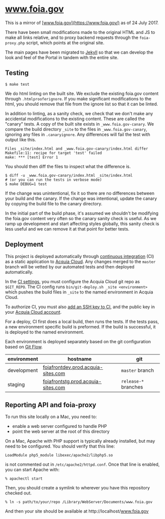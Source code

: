 # www.foia.gov

This is a mirror of [www.foia.gov](https://www.foia.gov/) as of 24 July 2017.

There have been small modifications made to the original HTML and JS
to make all links relative, and to proxy backend requests through
the `foia-proxy.php` script, which points at the original site.

The main pages have been migrated to [Jekyll](https://jekyllrb.com/) so that we
can develop the look and feel of the Portal in tandem with the entire site.


## Testing

    $ make test

We do html linting on the built site. We exclude the existing foia.gov content
through `.htmlprooferignore`. If you make significant modifications to the
html, you should remove that file from the ignore list so that it can be linted.

In addition to linting, as a sanity check, we check that we don't make any
accidental modifications to the existing content. These are called the "canary"
tests. A copy of the built site exists in `_www.foia.gov-canary`. We compare the
build directory `_site` to the files in `_www.foia.gov-canary`, ignoring any
files in `.canaryignore`. Any differences will fail the test with output like
this.

```
Files _site/index.html and _www.foia.gov-canary/index.html differ
Makefile:11: recipe for target 'test' failed
make: *** [test] Error 1
```

You should then diff the files to inspect what the difference is.

    $ diff -u _www.foia.gov-canary/index.html _site/index.html
    # (or you can run the tests in verbose mode)
    $ make DEBUG=1 test

If the change was unintentional, fix it so there are no differences between your
build and the canary. If the change was intentional, update the canary by
copying the build file to the canary directory.

In the initial part of the build phase, it's assumed we shouldn't be modifying the
foia.gov content very often so the canary sanity check is useful. As we ramp up
development and start affecting styles globally, this sanity check is less
useful and we can remove it at that point for better tests.


## Deployment

This project is deployed automatically through [continuous
integration](https://circleci.com/gh/18F/beta.foia.gov) (CI) as a static
application to [Acquia Cloud](https://cloud.acquia.com/). Any changes merged to
the `master` branch will be vetted by our automated tests and then deployed
automatically.

In the [CI settings](https://circleci.com/gh/18F/beta.foia.gov/edit#env-vars),
you must configure the Acquia Cloud git repo as `$GIT_REPO`. The CI config runs
`bin/git-deploy.sh _site <environment>` which pushes the build files in `_site`
to the named environment in Acquia Cloud.

To authorize CI, you must also [add an SSH key to
CI](https://circleci.com/gh/18F/beta.foia.gov/edit#ssh), and the public key in
your [Acquia Cloud account](https://cloud.acquia.com/app/profile/ssh-keys).

For a deploy, CI first does a local build, then runs the tests.
If the tests pass, a new environment specific build is preformed. If the build
is successful, it is deployed to the named environment.

Each environment is deployed separately based on the git configuration based on
[Git Flow](https://danielkummer.github.io/git-flow-cheatsheet/).

| environment | hostname | git |
| ---         | ---      | --- |
| development | [foiafrontdev.prod.acquia-sites.com](http://foiafrontdev.prod.acquia-sites.com/) | `master` branch |
| staging | [foiafrontstg.prod.acquia-sites.com](http://foiafrontstg.prod.acquia-sites.com/) | `release-*` branches |


## Reporting API and foia-proxy

To run this site locally on a Mac, you need to:

* enable a web server configured to handle PHP
* point the web server at the root of this directory

On a Mac, Apache with PHP support is typically already installed,
but may need to be configured. You should verify that this line:

    LoadModule php5_module libexec/apache2/libphp5.so

is not commented out in `/etc/apache2/httpd.conf`. Once that line
is enabled, you can start Apache with:

    % apachectl start

Then, you should create a symlink to wherever you have
this repository checked out.

    % ln -s path/to/your/repo /Library/WebServer/Documents/www.foia.gov

And then your site should be available at http://localhost/www.foia.gov
